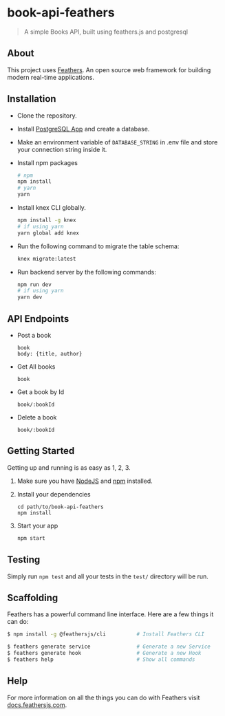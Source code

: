 # book-api-feathers

> A simple Books API, built using feathers.js and postgresql

## About

This project uses [Feathers](http://feathersjs.com). An open source web framework for building modern real-time applications.

## Installation

- Clone the repository.
- Install [PostgreSQL App](https://postgresapp.com/downloads.html) and create a database.
- Make an environment variable of `DATABASE_STRING` in .env file and store your connection string inside it.
- Install npm packages

  ```bash
  # npm
  npm install
  # yarn
  yarn
  ```

- Install knex CLI globally.
  ```bash
  npm install -g knex
  # if using yarn
  yarn global add knex
  ```
- Run the following command to migrate the table schema:

  ```bash
  knex migrate:latest
  ```

- Run backend server by the following commands:
  ```bash
  npm run dev
  # if using yarn
  yarn dev
  ```

## API Endpoints

- Post a book

  ```
  book
  body: {title, author}
  ```

- Get All books

  ```
  book
  ```

- Get a book by Id

  ```
  book/:bookId
  ```

- Delete a book

  ```
  book/:bookId
  ```

## Getting Started

Getting up and running is as easy as 1, 2, 3.

1. Make sure you have [NodeJS](https://nodejs.org/) and [npm](https://www.npmjs.com/) installed.
2. Install your dependencies

   ```
   cd path/to/book-api-feathers
   npm install
   ```

3. Start your app

   ```bash
   npm start
   ```

## Testing

Simply run `npm test` and all your tests in the `test/` directory will be run.

## Scaffolding

Feathers has a powerful command line interface. Here are a few things it can do:

```bash
$ npm install -g @feathersjs/cli          # Install Feathers CLI

$ feathers generate service               # Generate a new Service
$ feathers generate hook                  # Generate a new Hook
$ feathers help                           # Show all commands
```

## Help

For more information on all the things you can do with Feathers visit [docs.feathersjs.com](http://docs.feathersjs.com).
